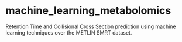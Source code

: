 # machine_learning_metabolomics
Retention Time and Collisional Cross Section prediction using machine learning techniques over the METLIN SMRT dataset. 
